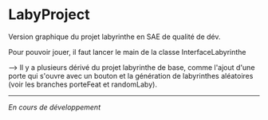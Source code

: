 # LabyProject

<p>Version graphique du projet labyrinthe en SAE de qualité de dév.</p>
<p>Pour pouvoir jouer, il faut lancer le main de la classe InterfaceLabyrinthe</p>

--> Il y a plusieurs dérivé du projet labyrinthe de base, comme l'ajout d'une porte qui s'ouvre avec un bouton et la génération de labyrinthes aléatoires (voir les branches porteFeat et randomLaby).

<hr>

<p><em>En cours de développement</em></p>
